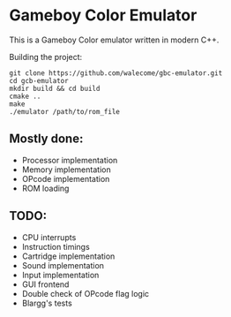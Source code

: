 # Gameboy Color Emulator

This is a Gameboy Color emulator written in modern C++.

Building the project:

```
git clone https://github.com/walecome/gbc-emulator.git
cd gcb-emulator
mkdir build && cd build
cmake ..
make
./emulator /path/to/rom_file
```

## Mostly done:

- Processor implementation
- Memory implementation
- OPcode implementation
- ROM loading

## TODO:

- CPU interrupts
- Instruction timings
- Cartridge implementation
- Sound implementation
- Input implementation
- GUI frontend
- Double check of OPcode flag logic
- Blargg's tests

